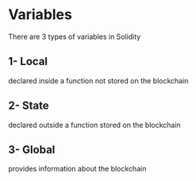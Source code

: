 # Variables 

There are 3 types of variables in Solidity

## 1- Local 
declared inside a function
not stored on the blockchain

## 2- State 
declared outside a function
stored on the blockchain

## 3- Global 
provides information about the blockchain
